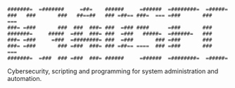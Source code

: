 ```terminal
#######=  =#######     =##=    ######     =######  =########=  =#####= 
###   ###       ###   ##==##   ### =##== ###=  === =###       ###   ===
###= =###       ###  ###  ###= ###  =### ####      =###       ###      
#######=     #####  =###  ###= ###  =###   #####=  =######=   ###      
###= =###     =###  =########= ###  =###       ### =###       ###      
###= =###       ### =###  ###= ### =##== ====  ### =###       ###   ===
#######=  =###  ### =###  ###= ######     =######  =########=  =#####= 
```

Cybersecurity, scripting and programming for system administration and automation.
